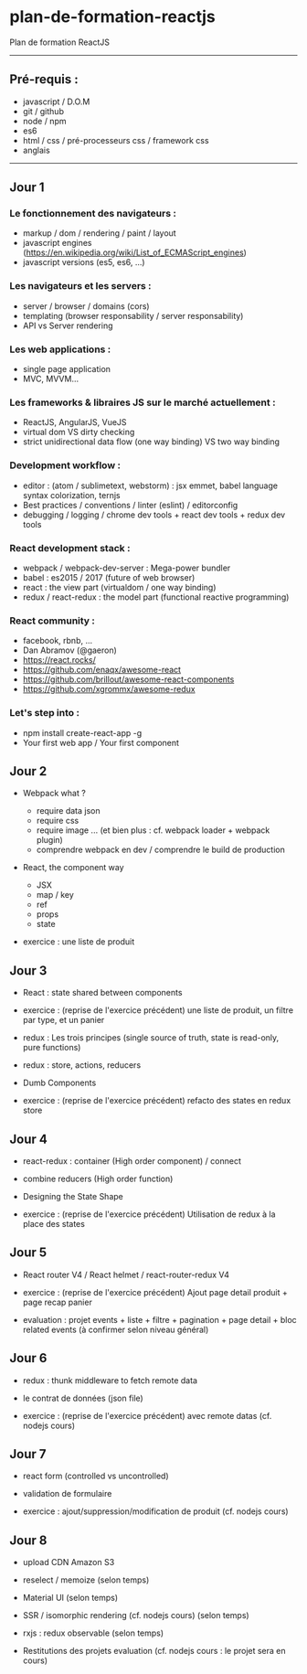 # plan-de-formation-reactjs

Plan de formation ReactJS

---

## Pré-requis :

- javascript / D.O.M
- git / github
- node / npm
- es6
- html / css / pré-processeurs css / framework css
- anglais

---

## Jour 1

### Le fonctionnement des navigateurs :
- markup / dom / rendering / paint / layout
- javascript engines (https://en.wikipedia.org/wiki/List_of_ECMAScript_engines)
- javascript versions (es5, es6, ...)

### Les navigateurs et les servers :
- server / browser / domains (cors)
- templating (browser responsability / server responsability)
- API vs Server rendering

### Les web applications :
- single page application 
- MVC, MVVM...

### Les frameworks & libraires JS sur le marché actuellement :
- ReactJS, AngularJS, VueJS
- virtual dom VS dirty checking
- strict unidirectional data flow (one way binding) VS two way binding

### Development workflow :
- editor : (atom / sublimetext, webstorm) : jsx emmet, babel language syntax colorization, ternjs
- Best practices / conventions / linter (eslint) / editorconfig
- debugging / logging / chrome dev tools + react dev tools + redux dev tools

### React development stack :
- webpack / webpack-dev-server : Mega-power bundler
- babel : es2015 / 2017 (future of web browser)
- react : the view part (virtualdom  / one way binding)
- redux / react-redux : the model part (functional reactive programming)

### React community :
- facebook, rbnb, ...
- Dan Abramov (@gaeron)
- https://react.rocks/
- https://github.com/enaqx/awesome-react
- https://github.com/brillout/awesome-react-components
- https://github.com/xgrommx/awesome-redux

### Let's step into :
- npm install create-react-app -g
- Your first web app / Your first component

## Jour 2

- Webpack what ?
  - require data json
  - require css
  - require image
  ... (et bien plus : cf. webpack loader + webpack plugin)
  - comprendre webpack en dev / comprendre le build de production

- React, the component way
  - JSX
  - map / key
  - ref
  - props
  - state
  
- exercice : une liste de produit

## Jour 3

- React : state shared between components

- exercice : (reprise de l'exercice précédent) une liste de produit, un filtre par type, et un panier

- redux : Les trois principes (single source of truth, state is read-only, pure functions)

- redux : store, actions, reducers

- Dumb Components

- exercice : (reprise de l'exercice précédent) refacto des states en redux store

## Jour 4

- react-redux : container (High order component) / connect

- combine reducers (High order function)

- Designing the State Shape

- exercice : (reprise de l'exercice précédent) Utilisation de redux à la place des states

## Jour 5

- React router V4 / React helmet / react-router-redux V4

- exercice : (reprise de l'exercice précédent) Ajout page detail produit + page recap panier

- evaluation : projet events + liste + filtre + pagination + page detail + bloc related events (à confirmer selon niveau général)

## Jour 6

- redux : thunk middleware to fetch remote data

- le contrat de données (json file)

- exercice : (reprise de l'exercice précédent) avec remote datas (cf. nodejs cours)

## Jour 7

- react form (controlled vs uncontrolled)

- validation de formulaire

- exercice : ajout/suppression/modification de produit (cf. nodejs cours)

## Jour 8

- upload CDN Amazon S3

- reselect / memoize (selon temps)

- Material UI (selon temps)

- SSR / isomorphic rendering (cf. nodejs cours) (selon temps)

- rxjs : redux observable (selon temps)

- Restitutions des projets evaluation (cf. nodejs cours : le projet sera en cours)

